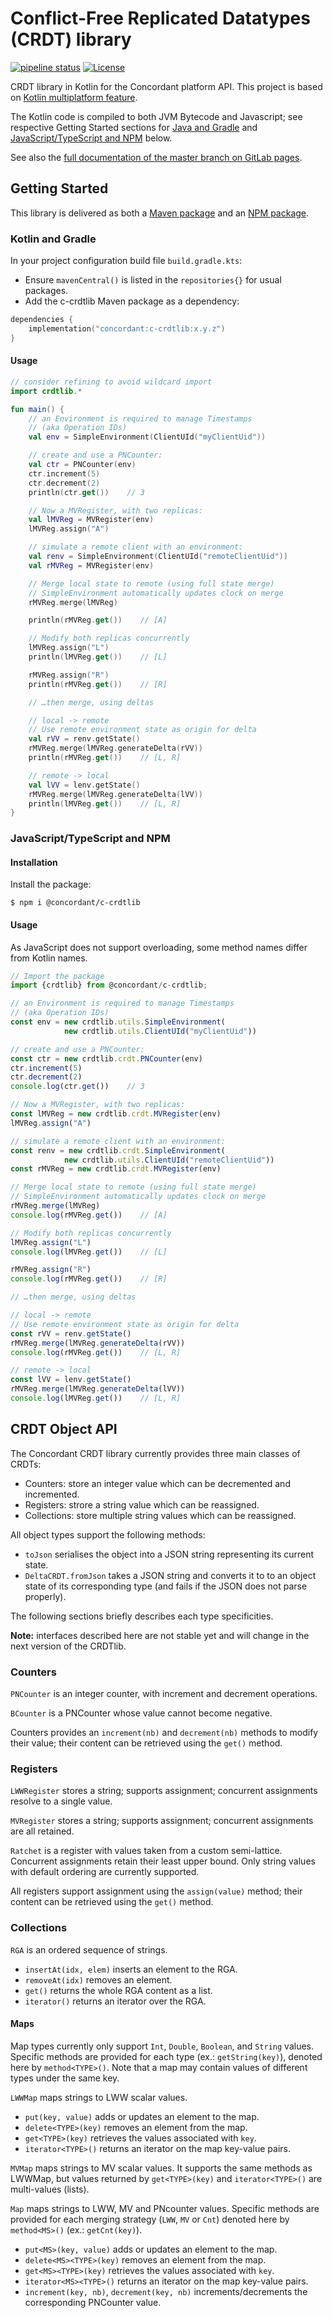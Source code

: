 # Conflict-Free Replicated Datatypes (CRDT) library

[![pipeline status](https://gitlab.inria.fr/concordant/software/crdtlib-kotlin/badges/master/pipeline.svg)](
https://gitlab.inria.fr/concordant/software/crdtlib-kotlin/commits/master)
[![License](https://img.shields.io/badge/license-MIT-green)](
https://opensource.org/licenses/MIT)

CRDT library in Kotlin for the Concordant platform API.
This project is based on [Kotlin multiplatform feature](
https://kotlinlang.org/docs/reference/multiplatform.html).

The Kotlin code is compiled to both JVM Bytecode and Javascript;
see respective Getting Started sections
for [Java and Gradle](#java-and-gradle)
and [JavaScript/TypeScript and NPM](#javascript-typescript-and-npm)
below.

See also the [full documentation of the master branch on GitLab pages](
https://concordant.gitlabpages.inria.fr/software/c-crdtlib/c-crdtlib).


## Getting Started

This library is delivered as both a [Maven package]() and an [NPM package](https://www.npmjs.com/package/@concordant/c-crdtlib).

### Kotlin and Gradle

In your project configuration build file `build.gradle.kts`:
- Ensure `mavenCentral()`
  is listed in the `repositories{}` for usual packages.
- Add the c-crdtlib Maven package as a dependency:
``` kotlin
dependencies {
    implementation("concordant:c-crdtlib:x.y.z")
}
```

#### Usage
``` kotlin
// consider refining to avoid wildcard import
import crdtlib.*

fun main() {
    // an Environment is required to manage Timestamps
    // (aka Operation IDs)
    val env = SimpleEnvironment(ClientUId("myClientUid"))

    // create and use a PNCounter:
    val ctr = PNCounter(env)
    ctr.increment(5)
    ctr.decrement(2)
    println(ctr.get())    // 3

    // Now a MVRegister, with two replicas:
    val lMVReg = MVRegister(env)
    lMVReg.assign("A")

    // simulate a remote client with an environment:
    val renv = SimpleEnvironment(ClientUId("remoteClientUid"))
    val rMVReg = MVRegister(env)

    // Merge local state to remote (using full state merge)
    // SimpleEnvironment automatically updates clock on merge
    rMVReg.merge(lMVReg)

    println(rMVReg.get())    // [A]

    // Modify both replicas concurrently
    lMVReg.assign("L")
    println(lMVReg.get())    // [L]

    rMVReg.assign("R")
    println(rMVReg.get())    // [R]

    // …then merge, using deltas

    // local -> remote
    // Use remote environment state as origin for delta
    val rVV = renv.getState()
    rMVReg.merge(lMVReg.generateDelta(rVV))
    println(rMVReg.get())    // [L, R]

    // remote -> local
    val lVV = lenv.getState()
    rMVReg.merge(lMVReg.generateDelta(lVV))
    println(lMVReg.get())    // [L, R]
}
```
### JavaScript/TypeScript and NPM

#### Installation
Install the package:
``` shell
$ npm i @concordant/c-crdtlib
```

#### Usage

As JavaScript does not support overloading,
some method names differ from Kotlin names.

``` typescript
// Import the package
import {crdtlib} from @concordant/c-crdtlib;

// an Environment is required to manage Timestamps
// (aka Operation IDs)
const env = new crdtlib.utils.SimpleEnvironment(
            new crdtlib.utils.ClientUId("myClientUid"))

// create and use a PNCounter:
const ctr = new crdtlib.crdt.PNCounter(env)
ctr.increment(5)
ctr.decrement(2)
console.log(ctr.get())    // 3

// Now a MVRegister, with two replicas:
const lMVReg = new crdtlib.crdt.MVRegister(env)
lMVReg.assign("A")

// simulate a remote client with an environment:
const renv = new crdtlib.crdt.SimpleEnvironment(
            new crdtlib.utils.ClientUId("remoteClientUid"))
const rMVReg = new crdtlib.crdt.MVRegister(env)

// Merge local state to remote (using full state merge)
// SimpleEnvironment automatically updates clock on merge
rMVReg.merge(lMVReg)
console.log(rMVReg.get())    // [A]

// Modify both replicas concurrently
lMVReg.assign("L")
console.log(lMVReg.get())    // [L]

rMVReg.assign("R")
console.log(rMVReg.get())    // [R]

// …then merge, using deltas

// local -> remote
// Use remote environment state as origin for delta
const rVV = renv.getState()
rMVReg.merge(lMVReg.generateDelta(rVV))
console.log(rMVReg.get())    // [L, R]

// remote -> local
const lVV = lenv.getState()
rMVReg.merge(lMVReg.generateDelta(lVV))
console.log(lMVReg.get())    // [L, R]
```

## CRDT Object API

The Concordant CRDT library currently provides three main classes of CRDTs:
- Counters: store an integer value which can be decremented and incremented.
- Registers: strore a string value which can be reassigned.
- Collections: store multiple string values which can be reassigned.

All object types support the following methods:

* `toJson` serialises the object into a JSON string representing its current
  state.
* `DeltaCRDT.fromJson` takes a JSON string and converts it to to an object
  state of its corresponding type (and fails if the JSON does not parse
  properly).

The following sections briefly describes each type specificities.

**Note:** interfaces described here are not stable yet
  and will change in the next version of the CRDTlib.

### Counters

`PNCounter` is an integer counter, with increment and decrement operations.

`BCounter` is a PNCounter whose value cannot become negative.

Counters provides an `increment(nb)` and `decrement(nb)` methods to modify
their value; their content can be retrieved using the `get()` method.

### Registers

`LWWRegister` stores a string; supports assignment; concurrent assignments
resolve to a single value.

`MVRegister` stores a string; supports assignment; concurrent assignments are
all retained.

`Ratchet` is a register with values taken from a custom semi-lattice.
Concurrent assignments retain their least upper bound.
Only string values with default ordering are currently supported.

All registers support assignment using the `assign(value)` method; their
content can be retrieved using the `get()` method.

### Collections

`RGA` is an ordered sequence of strings.
- `insertAt(idx, elem)` inserts an element to the RGA.
- `removeAt(idx)` removes an element.
- `get()` returns the whole RGA content as a list.
- `iterator()` returns an iterator over the RGA.

#### Maps

Map types currently only support
`Int`, `Double`, `Boolean`, and `String` values.
Specific methods are provided for each type (ex.: `getString(key)`),
denoted here by `method<TYPE>()`.
Note that a map may contain values of different types under the same key.

`LWWMap` maps strings to LWW scalar values.
- `put(key, value)` adds or updates an element to the map.
- `delete<TYPE>(key)` removes an element from the map.
- `get<TYPE>(key)` retrieves the values associated with `key`.
- `iterator<TYPE>()` returns an iterator on the map key-value pairs.

`MVMap` maps strings to MV scalar values.
It supports the same methods as LWWMap,
but values returned by `get<TYPE>(key)` and `iterator<TYPE>()`
are multi-values (lists).

`Map` maps strings to LWW, MV and PNcounter values.
Specific methods are provided for each merging strategy
(`LWW`, `MV` or `Cnt`)
denoted here by `method<MS>()` (ex.: `getCnt(key)`).
- `put<MS>(key, value)` adds or updates an element to the map.
- `delete<MS><TYPE>(key)` removes an element from the map.
- `get<MS><TYPE>(key)` retrieves the values associated with `key`.
- `iterator<MS><TYPE>()` returns an iterator on the map key-value pairs.
- `increment(key, nb)`, `decrement(key, nb)`
  increments/decrements the corresponding PNCounter value.
